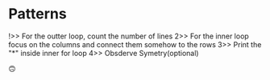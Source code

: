 # Patterns

!>> For the outter loop, count the number of lines
2>> For the inner loop focus on the columns and connect them somehow to the rows
3>> Print the "*" inside inner for loop
4>> Obsderve Symetry(optional)

🙃
